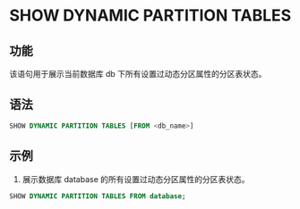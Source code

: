 # SHOW DYNAMIC PARTITION TABLES

## 功能

该语句用于展示当前数据库 db 下所有设置过动态分区属性的分区表状态。

## 语法

```sql
SHOW DYNAMIC PARTITION TABLES [FROM <db_name>]
```

## 示例

1. 展示数据库 database 的所有设置过动态分区属性的分区表状态。

```sql
SHOW DYNAMIC PARTITION TABLES FROM database;
```
